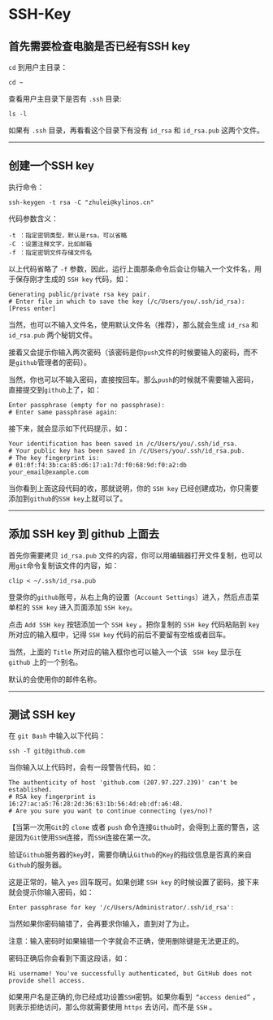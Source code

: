 # SSH-Key

## 首先需要检查电脑是否已经有SSH key

`cd` 到用户主目录：  

	cd ~

查看用户主目录下是否有 `.ssh` 目录:  

	ls -l

如果有 `.ssh` 目录，再看看这个目录下有没有 `id_rsa` 和 `id_rsa.pub` 这两个文件。

---

## 创建一个SSH key

执行命令：  

	ssh-keygen -t rsa -C "zhulei@kylinos.cn"  

代码参数含义：  

```shell
-t ：指定密钥类型，默认是rsa，可以省略
-C ：设置注释文字，比如邮箱
-f ：指定密钥文件存储文件名
```

以上代码省略了 `-f` 参数，因此，运行上面那条命令后会让你输入一个文件名，用于保存刚才生成的 `SSH key` 代码，如：

```shell
Generating public/private rsa key pair.
# Enter file in which to save the key (/c/Users/you/.ssh/id_rsa): [Press enter]
```

当然，也可以不输入文件名，使用默认文件名（推荐），那么就会生成 `id_rsa` 和 ` id_rsa.pub` 两个秘钥文件。  

接着又会提示你输入两次密码（该密码是你`push`文件的时候要输入的密码，而不是`github`管理者的密码）。  

当然，你也可以不输入密码，直接按回车。那么`push`的时候就不需要输入密码，直接提交到`github`上了，如：

```shell
Enter passphrase (empty for no passphrase): 
# Enter same passphrase again:
```

接下来，就会显示如下代码提示，如：  

```shell
Your identification has been saved in /c/Users/you/.ssh/id_rsa.
# Your public key has been saved in /c/Users/you/.ssh/id_rsa.pub.
# The key fingerprint is:
# 01:0f:f4:3b:ca:85:d6:17:a1:7d:f0:68:9d:f0:a2:db your_email@example.com
```

当你看到上面这段代码的收，那就说明，你的 `SSH key` 已经创建成功，你只需要添加到`github`的`SSH key`上就可以了。

---

## 添加 SSH key 到 github 上面去

首先你需要拷贝 `id_rsa.pub` 文件的内容，你可以用编辑器打开文件复制，也可以用`git`命令复制该文件的内容，如：  

	clip < ~/.ssh/id_rsa.pub

登录你的`github`账号，从右上角的设置（`Account Settings`）进入，然后点击菜单栏的 `SSH key` 进入页面添加 `SSH key`。  

点击 `Add SSH key` 按钮添加一个 `SSH key` 。把你复制的 `SSH key` 代码粘贴到 `key` 所对应的输入框中，记得 `SSH key` 代码的前后不要留有空格或者回车。  

当然，上面的 `Title` 所对应的输入框你也可以输入一个该 ` SSH key` 显示在 `github` 上的一个别名。  

默认的会使用你的邮件名称。

---

## 测试 SSH key

在 `git Bash` 中输入以下代码：  

	ssh -T git@github.com

当你输入以上代码时，会有一段警告代码，如：  

```shell
The authenticity of host 'github.com (207.97.227.239)' can't be established.
# RSA key fingerprint is 16:27:ac:a5:76:28:2d:36:63:1b:56:4d:eb:df:a6:48.
# Are you sure you want to continue connecting (yes/no)?
```

【当第一次用`Git`的 `clone` 或者 `push` 命令连接`Github`时，会得到上面的警告，这是因为`Git`使用`SSH`连接，而`SSH`连接在第一次。  

验证`Github`服务器的`key`时，需要你确认`Github`的`Key`的指纹信息是否真的来自`Github`的服务器。  

这是正常的，输入 `yes` 回车既可。如果创建 `SSH key` 的时候设置了密码，接下来就会提示你输入密码，如：

```shell
Enter passphrase for key '/c/Users/Administrator/.ssh/id_rsa':
```

当然如果你密码输错了，会再要求你输入，直到对了为止。  

注意：输入密码时如果输错一个字就会不正确，使用删除键是无法更正的。  

密码正确后你会看到下面这段话，如：  

```shell
Hi username! You've successfully authenticated, but GitHub does not provide shell access.
```

如果用户名是正确的,你已经成功设置`SSH`密钥。如果你看到` “access denied”` ，则表示拒绝访问，那么你就需要使用 `https` 去访问，而不是 `SSH` 。









